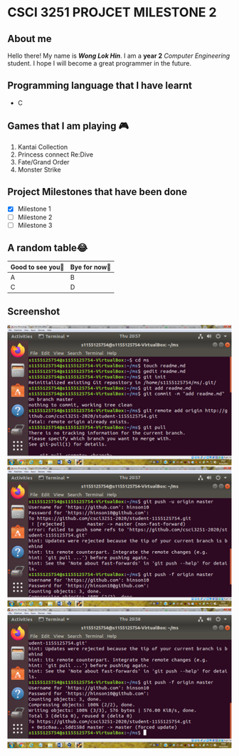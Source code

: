 # CSCI 3251 PROJCET MILESTONE 2
## About me 
Hello there! My name is ***Wong Lok Hin***. I am a **year 2** *Computer Engineering* student. I hope I will become a great programmer in the future.
## Programming language that I have learnt
* C
## Games that I am playing :video_game:
1. Kantai Collection
2. Princess connect Re:Dive
3. Fate/Grand Order
4. Monster Strike
## Project Milestones that have been done
- [x] Milestone 1
- [ ] Milestone 2
- [ ] Milestone 3
## A random table:joy:
Good to see you:wave:| Bye for now:wave:
------------ |------------
A | B
C| D
## Screenshot
![1](https://github.com/csci3251-2020/student-1155125754/blob/master/1.png)
![2](https://github.com/csci3251-2020/student-1155125754/blob/master/2.png)
![3](https://github.com/csci3251-2020/student-1155125754/blob/master/3.png)
